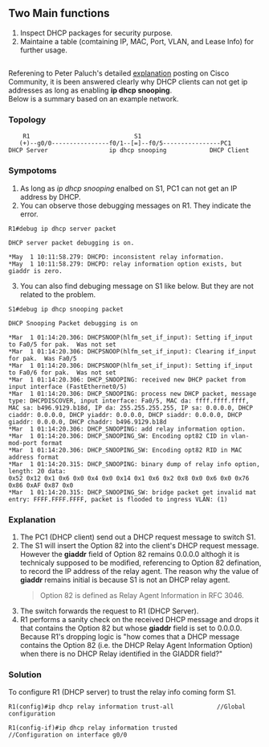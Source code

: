 #

## Two Main functions
1. Inspect DHCP packages for security purpose.
2. Maintaine a table (comtaining IP, MAC, Port, VLAN, and Lease Info) for further usage.


## 
Referening to Peter Paluch's detailed [explanation](https://community.cisco.com/t5/switching/dhcp-snooping/td-p/1622877) posting on Cisco Community, it is been answered clearly why DHCP clients can not get ip addresses as long as enabling **ip dhcp snooping**.  
Below is a summary based on an example network.
### Topology
```
    R1                             S1    
   (+)--g0/0----------------f0/1--[=]--f0/5----------------PC1
DHCP Server                 ip dhcp snooping            DHCP Client
```
### Sympotoms
1. As long as *ip dhcp snooping* enalbed on S1, PC1 can not get an IP address by DHCP.
2. You can observe those debugging messages on R1. They indicate the error.
```
R1#debug ip dhcp server packet

DHCP server packet debugging is on.

*May  1 10:11:58.279: DHCPD: inconsistent relay information.
*May  1 10:11:58.279: DHCPD: relay information option exists, but giaddr is zero.
```
3. You can also find debuging message on S1 like below. But they are not related to the problem.
```
S1#debug ip dhcp snooping packet

DHCP Snooping Packet debugging is on

*Mar  1 01:14:20.306: DHCPSNOOP(hlfm_set_if_input): Setting if_input to Fa0/5 for pak.  Was not set
*Mar  1 01:14:20.306: DHCPSNOOP(hlfm_set_if_input): Clearing if_input for pak.  Was Fa0/5
*Mar  1 01:14:20.306: DHCPSNOOP(hlfm_set_if_input): Setting if_input to Fa0/6 for pak.  Was not set
*Mar  1 01:14:20.306: DHCP_SNOOPING: received new DHCP packet from input interface (FastEthernet0/5)
*Mar  1 01:14:20.306: DHCP_SNOOPING: process new DHCP packet, message type: DHCPDISCOVER, input interface: Fa0/5, MAC da: ffff.ffff.ffff, MAC sa: b496.9129.b18d, IP da: 255.255.255.255, IP sa: 0.0.0.0, DHCP ciaddr: 0.0.0.0, DHCP yiaddr: 0.0.0.0, DHCP siaddr: 0.0.0.0, DHCP giaddr: 0.0.0.0, DHCP chaddr: b496.9129.b18d
*Mar  1 01:14:20.306: DHCP_SNOOPING: add relay information option.
*Mar  1 01:14:20.306: DHCP_SNOOPING_SW: Encoding opt82 CID in vlan-mod-port format
*Mar  1 01:14:20.306: DHCP_SNOOPING_SW: Encoding opt82 RID in MAC address format
*Mar  1 01:14:20.315: DHCP_SNOOPING: binary dump of relay info option, length: 20 data:
0x52 0x12 0x1 0x6 0x0 0x4 0x0 0x14 0x1 0x6 0x2 0x8 0x0 0x6 0x0 0x76 0x86 0xAF 0x87 0x0
*Mar  1 01:14:20.315: DHCP_SNOOPING_SW: bridge packet get invalid mat entry: FFFF.FFFF.FFFF, packet is flooded to ingress VLAN: (1)
``` 

### Explanation
1. The PC1 (DHCP client) send out a DHCP request message to switch S1. 
2. The S1 will insert the Option 82 into the client's DHCP request message. However the **giaddr** field of Option 82 remains 0.0.0.0 althogh it is technicaly supposed to be modified, referencing to Option 82 defination, to record the IP address of the relay agent. The reason why the value of **giaddr** remains initial is because S1 is not an DHCP relay agent.  
   > Option 82 is defined as Relay Agent Information in RFC 3046.
3. The switch forwards the request to R1 (DHCP Server).
4. R1 performs a sanity check on the received DHCP message and drops it that contains the Option 82 but whose **giaddr** field is set to 0.0.0.0. Because R1's dropping logic is "how comes that a DHCP message contains the Option 82 (i.e. the DHCP Relay Agent Information Option) when there is no DHCP Relay identified in the GIADDR field?"

### Solution
To configure R1 (DHCP server) to trust the relay info coming form S1. 
```
R1(config)#ip dhcp relay information trust-all            //Global configuration
```
```
R1(config-if)#ip dhcp relay information trusted           //Configuration on interface g0/0
```
